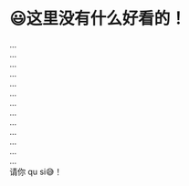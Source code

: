 # 😃这里没有什么好看的！
…<br>
…<br>
…<br>
…<br>
…<br>
…<br>
…<br>
…<br>
…<br>
…<br>
…<br>
…<br>
…<br>
请你 qu si😅！
